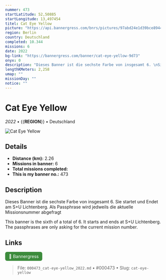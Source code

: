 ```yaml
---
nummer: 473
startLatitude: 52,50885
startLongitude: 13,497454
titel: Cat Eye Yellow
picture: "https://api.bannergress.com/bnrs/pictures/97abd24e1d39bce894418ba9ee886bb8"
region: Berlin
country: Deutschland
completed: 10.344
missions: 6
date: 2022
bg-link: "https://bannergress.com/banner/cat-eye-yellow-9d73"
onyx: 0
description: "Dieses Banner ist die sechste Farbe von insgesamt 6. \nSie startet und Endet am S+U Lichtenberg. \nAls Passphrase wird jedweils die aktuelle Missionsnummer abgefragt\n\nThis banner is the sixth of a total of 6. \nIt starts and ends at S+U Lichtenberg. \nThe passphrases are only asking for the current mission number."
lengthKMeters: 2,258
umap: ""
missionDay: ""
notice: ""
---
```

# Cat Eye Yellow

*2022* • {{__REGION__}} • Deutschland

![Cat Eye Yellow](https://api.bannergress.com/bnrs/pictures/97abd24e1d39bce894418ba9ee886bb8)



## Details
- **Distance (km):** 2.26
- **Missions in banner:** 6
- **Total missions completed:** 
- **This is my banner no.:** 473



## Description
Dieses Banner ist die sechste Farbe von insgesamt 6. 
Sie startet und Endet am S+U Lichtenberg. 
Als Passphrase wird jedweils die aktuelle Missionsnummer abgefragt

This banner is the sixth of a total of 6. 
It starts and ends at S+U Lichtenberg. 
The passphrases are only asking for the current mission number.



## Links
<a href="https://bannergress.com/banner/cat-eye-yellow-9d73" target="_blank" style="display:inline-block;margin-right:8px;padding:6px 12px;background:#3c8b3c;color:#fff;text-decoration:none;border-radius:6px;">🔗 Bannergress</a>



> File: `000473_cat-eye-yellow_2022.md` • #000473 • Slug: `cat-eye-yellow`
